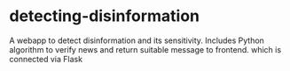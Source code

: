 # detecting-disinformation
A webapp to detect disinformation and its sensitivity. Includes Python algorithm to verify news and return suitable message to frontend. which is connected via Flask
